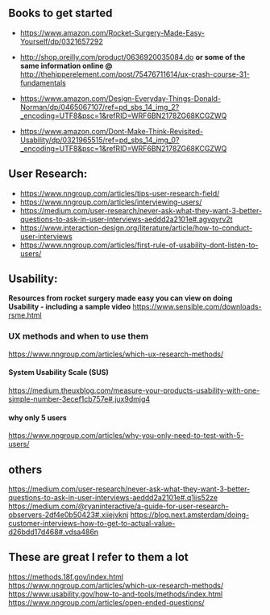 ## Books to get started
- https://www.amazon.com/Rocket-Surgery-Made-Easy-Yourself/dp/0321657292 

- http://shop.oreilly.com/product/0636920035084.do **or some of the same information online @** http://thehipperelement.com/post/75476711614/ux-crash-course-31-fundamentals
 
- https://www.amazon.com/Design-Everyday-Things-Donald-Norman/dp/0465067107/ref=pd_sbs_14_img_2?_encoding=UTF8&psc=1&refRID=WRF6BN2178ZG68KCGZWQ

- https://www.amazon.com/Dont-Make-Think-Revisited-Usability/dp/0321965515/ref=pd_sbs_14_img_0?_encoding=UTF8&psc=1&refRID=WRF6BN2178ZG68KCGZWQ





## User Research:
- https://www.nngroup.com/articles/tips-user-research-field/
- https://www.nngroup.com/articles/interviewing-users/
- https://medium.com/user-research/never-ask-what-they-want-3-better-questions-to-ask-in-user-interviews-aeddd2a2101e#.agvqyrv2t
- https://www.interaction-design.org/literature/article/how-to-conduct-user-interviews
- https://www.nngroup.com/articles/first-rule-of-usability-dont-listen-to-users/

## Usability: 
**Resources from rocket  surgery made easy you can view on doing Usability - including a sample video**
https://www.sensible.com/downloads-rsme.html

### UX methods and when to use them
https://www.nngroup.com/articles/which-ux-research-methods/

#### System Usability Scale (SUS)
https://medium.theuxblog.com/measure-your-products-usability-with-one-simple-number-3ecef1cb757e#.jux9dmjg4

#### why only 5 users
https://www.nngroup.com/articles/why-you-only-need-to-test-with-5-users/

## others
https://medium.com/user-research/never-ask-what-they-want-3-better-questions-to-ask-in-user-interviews-aeddd2a2101e#.q1iis52ze 
https://medium.com/@ryaninteractive/a-guide-for-user-research-observers-2df4e0b50423#.xiiejvknj
https://blog.next.amsterdam/doing-customer-interviews-how-to-get-to-actual-value-d26bdd17d468#.vdsa486n

## These are great I refer to them a lot
https://methods.18f.gov/index.html
https://www.nngroup.com/articles/which-ux-research-methods/
https://www.usability.gov/how-to-and-tools/methods/index.html
https://www.nngroup.com/articles/open-ended-questions/